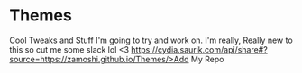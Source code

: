 # Themes
Cool Tweaks and Stuff I'm going to try and work on.
I'm really, Really new to this so cut me some slack lol <3
<a>https://cydia.saurik.com/api/share#?source=https://zamoshi.github.io/Themes/>Add My Repo</a>
